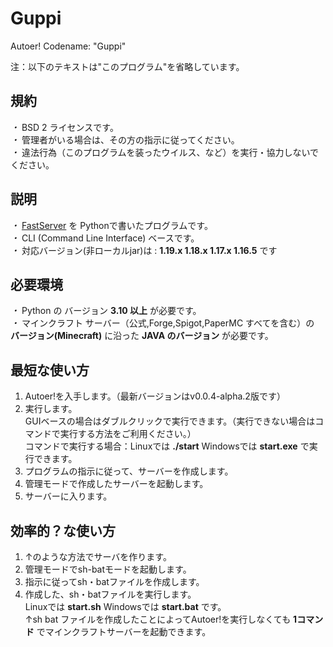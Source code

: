 # Guppi
Autoer! Codename: "Guppi"

注：以下のテキストは"このプログラム"を省略しています。

## 規約

*・* BSD 2 ライセンスです。<br>
*・* 管理者がいる場合は、その方の指示に従ってください。<br>
*・* 違法行為（このプログラムを装ったウイルス、など）を実行・協力しないでください。<br>

## 説明

*・* <a href="https://fss.zpw.jp/">FastServer</a> を Pythonで書いたプログラムです。<br>
*・* CLI (Command Line Interface) ベースです。<br>
*・* 対応バージョン(非ローカルjar)は : **1.19.x 1.18.x 1.17.x 1.16.5** です

## 必要環境

*・* Python の バージョン __3.10 以上__ が必要です。<br>
*・* マインクラフト サーバー（公式,Forge,Spigot,PaperMC すべてを含む）の __バージョン(Minecraft)__ に沿った __JAVA のバージョン__ が必要です。

## 最短な使い方

1. Autoer!を入手します。（最新バージョンはv0.0.4-alpha.2版です）<br>
2. 実行します。<br>GUIベースの場合はダブルクリックで実行できます。（実行できない場合はコマンドで実行する方法をご利用ください。）<br>コマンドで実行する場合：Linuxでは **./start** Windowsでは **start.exe** で実行できます。<br>
3. プログラムの指示に従って、サーバーを作成します。<br>
4. 管理モードで作成したサーバーを起動します。<br>
5. サーバーに入ります。

## 効率的？な使い方

1. ↑のような方法でサーバを作ります。<br>
2. 管理モードでsh-batモードを起動します。<br>
3. 指示に従ってsh・batファイルを作成します。<br>
4. 作成した、sh・batファイルを実行します。<br>Linuxでは **start.sh** Windowsでは **start.bat** です。<br>
↑sh bat ファイルを作成したことによってAutoer!を実行しなくても **1コマンド** でマインクラフトサーバーを起動できます。

